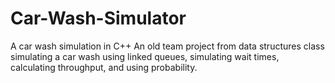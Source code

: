 # Car-Wash-Simulator
A car wash simulation in C++
An old team project from data structures class simulating a car wash using linked queues, simulating wait times, calculating throughput, and using probability. 